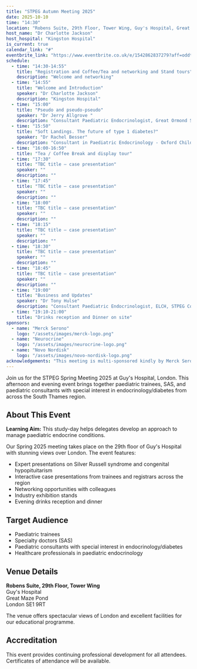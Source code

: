 ```yaml
---
title: "STPEG Autumn Meeting 2025"
date: 2025-10-10
time: "14:30"
location: "Robens Suite, 29th Floor, Tower Wing, Guy's Hospital, Great Maze Pond, London, SE1 9RT"
host_name: "Dr Charlotte Jackson"
host_hospital: "Kingston Hospital"
is_current: true
calendar_link: "#"
eventbrite_link: "https://www.eventbrite.co.uk/e/1542862837279?aff=oddtdtcreator"
schedule:
  - time: "14:30-14:55"
    title: "Registration and Coffee/Tea and networking and Stand tours"
    description: "Welcome and networking"
  - time: "14:55"
    title: "Welcome and Introduction"
    speaker: "Dr Charlotte Jackson"
    description: "Kingston Hospital"
  - time: "15:00"
    title: "Pseudo and pseudo-pseudo"
    speaker: "Dr Jerry Allgrove "
    description: "Consultant Paediatric Endocrinologist, Great Ormond Street Hospital"
  - time: "15:50"
    title: "Soft Landings. The future of type 1 diabetes?"
    speaker: "Dr Rachel Besser"
    description: "Consultant in Paediatric Endocrinology - Oxford Children's Hospital"
  - time: "16:00-16:50"
    title: "Tea / Coffee Break and display tour"
  - time: "17:30"
    title: "TBC title – case presentation"
    speaker: ""
    description: ""
  - time: "17:45"
    title: "TBC title – case presentation"
    speaker: ""
    description: ""
  - time: "18:00"
    title: "TBC title – case presentation"
    speaker: ""
    description: ""
  - time: "18:15"
    title: "TBC title – case presentation"
    speaker: ""
    description: ""
  - time: "18:30"
    title: "TBC title – case presentation"
    speaker: ""
    description: ""
  - time: "18:45"
    title: "TBC title – case presentation"
    speaker: ""
    description: ""
  - time: "19:00"
    title: "Business and Updates"
    speaker: "Dr Tony Hulse"
    description: "Consultant Paediatric Endocrinologist, ELCH, STPEG Committee"
  - time: "19:10-21:00"
    title: "Drinks reception and Dinner on site"
sponsors:
  - name: "Merck Serono"
    logo: "/assets/images/merck-logo.png"
  - name: "Neurocrine"
    logo: "/assets/images/neurocrine-logo.png"
  - name: "Novo Nordisk"
    logo: "/assets/images/novo-nordisk-logo.png"
acknowledgements: "This meeting is multi-sponsored kindly by Merck Serono, Neurocrine, Novo Nordisk in exchange for stand space. The sponsors have no influence on the academic agenda."
---
```


Join us for the STPEG Spring Meeting 2025 at Guy's Hospital, London. This afternoon and evening event brings together paediatric trainees, SAS, and paediatric consultants with special interest in endocrinology/diabetes from across the South Thames region.

## About This Event

**Learning Aim:** This study-day helps delegates develop an approach to manage paediatric endocrine conditions.

Our Spring 2025 meeting takes place on the 29th floor of Guy's Hospital with stunning views over London. The event features:

- Expert presentations on Silver Russell syndrome and congenital hypopituitarism
- Interactive case presentations from trainees and registrars across the region
- Networking opportunities with colleagues
- Industry exhibition stands
- Evening drinks reception and dinner

## Target Audience

- Paediatric trainees
- Specialty doctors (SAS)
- Paediatric consultants with special interest in endocrinology/diabetes
- Healthcare professionals in paediatric endocrinology

## Venue Details

**Robens Suite, 29th Floor, Tower Wing**  
Guy's Hospital  
Great Maze Pond  
London SE1 9RT

The venue offers spectacular views of London and excellent facilities for our educational programme.

## Accreditation

This event provides continuing professional development for all attendees. Certificates of attendance will be available.
